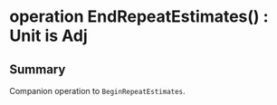# operation EndRepeatEstimates() : Unit is Adj

## Summary

Companion operation to `BeginRepeatEstimates`.
